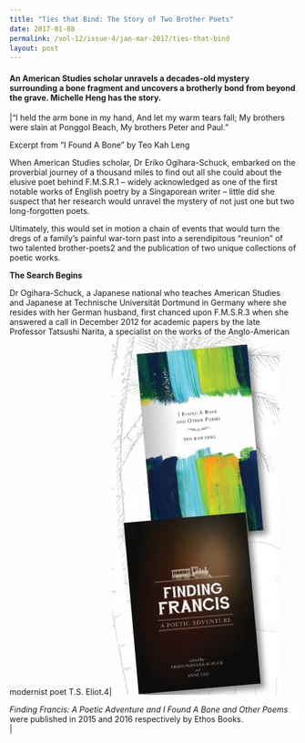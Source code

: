 ```yaml
---
title: "Ties that Bind: The Story of Two Brother Poets"
date: 2017-01-08
permalink: /vol-12/issue-4/jan-mar-2017/ties-that-bind
layout: post
---
```

#### An American Studies scholar unravels a decades-old mystery surrounding a bone fragment and uncovers a brotherly bond from beyond the grave. Michelle Heng has the story.

|“I held the arm bone in my hand,
And let my warm tears fall;
My brothers were slain at Ponggol Beach,
My brothers Peter and Paul.”

Excerpt from “I Found A Bone”
by Teo Kah Leng

When American Studies scholar, Dr Eriko Ogihara-Schuck, embarked on the proverbial journey of a thousand miles to find out all she could about the elusive poet behind F.M.S.R.1 – widely acknowledged as one of the first notable works of English poetry by a Singaporean writer – little did she suspect that her research would unravel the mystery of not just one but two long-forgotten poets.

Ultimately, this would set in motion a chain of events that would turn the dregs of a family’s painful war-torn past into a serendipitous “reunion” of two talented brother-poets2 and the publication of two unique collections of poetic works.

**The Search Begins**

Dr Ogihara-Schuck, a Japanese national who teaches American Studies and Japanese at Technische Universität Dortmund in Germany where she resides with her German husband, first chanced upon F.M.S.R.3 when she answered a call in December 2012 for academic papers by the late Professor Tatsushi Narita, a specialist on the works of the Anglo-American modernist poet T.S. Eliot.4|![Alt text for image on Isomer site](/images/Vol-12-issue-4/ties-that-bind/1-findingfrancis.jpg)<div style="background-color: white;">*Finding Francis: A Poetic Adventure and I Found A Bone and Other Poems* were published in 2015 and 2016 respectively by Ethos Books.</div>|